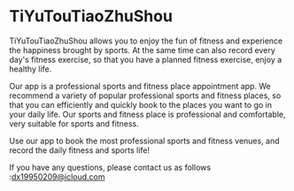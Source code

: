 # TiYuTouTiaoZhuShou

TiYuTouTiaoZhuShou allows you to enjoy the fun of fitness and experience the happiness brought by sports. At the same time can also record every day's fitness exercise, so that you have a planned fitness exercise, enjoy a healthy life.

Our app is a professional sports and fitness place appointment app. We recommend a variety of popular professional sports and fitness places, so that you can efficiently and quickly book to the places you want to go in your daily life. Our sports and fitness place is professional and comfortable, very suitable for sports and fitness.

Use our app to book the most professional sports and fitness venues, and record the daily fitness and sports life!

If you have any questions, please contact us as follows :dx19950209@icloud.com
